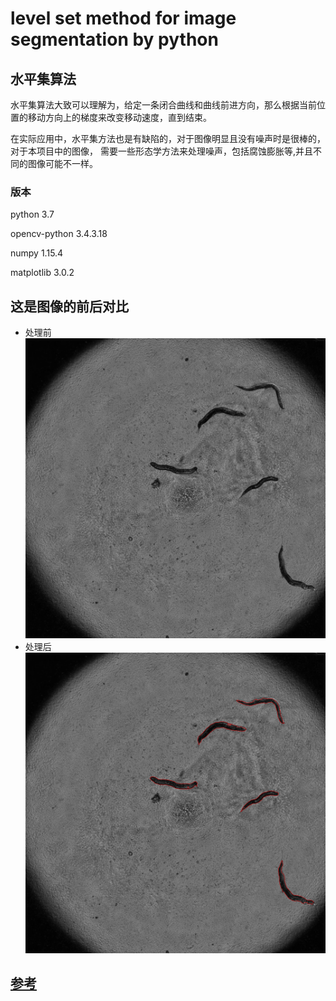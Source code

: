 # level set method for image segmentation by python
## 水平集算法
水平集算法大致可以理解为，给定一条闭合曲线和曲线前进方向，那么根据当前位置的移动方向上的梯度来改变移动速度，直到结束。

在实际应用中，水平集方法也是有缺陷的，对于图像明显且没有噪声时是很棒的，对于本项目中的图像，
需要一些形态学方法来处理噪声，包括腐蚀膨胀等,并且不同的图像可能不一样。

### 版本

python 3.7



opencv-python 3.4.3.18



numpy 1.15.4



matplotlib 3.0.2


## 这是图像的前后对比
* 处理前
![old](./images/200.png)
* 处理后
![new](./level200.png)

## [参考](https://blog.csdn.net/a553654745/article/details/45500803)